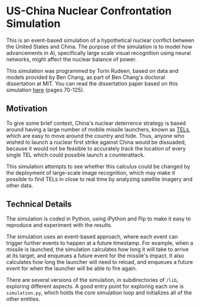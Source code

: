 # US-China Nuclear Confrontation Simulation

This is an event-based simulation of a hypothetical nuclear conflict between the
United States and China. The purpose of the simulation is to model how advancements
in AI, specifically large scale visual recognition using neural networks, might
affect the nuclear balance of power.

This simulation was programmed by Torin Rudeen, based on data and models provided by
Ben Chang, as part of Ben Chang's doctoral dissertation at MIT. You can read the
dissertation paper based on this simulation [here](Dissertation.pdf) (pages 70-125).

## Motivation

To give some brief context, China's nuclear deterrence strategy is based around having
a large number of mobile missile launchers, known
as [TELs](https://en.wikipedia.org/wiki/Transporter_erector_launcher), which are easy to
move around the country and hide. Thus, anyone who wished to launch a nuclear first
strike against China would be dissuaded, because it would not be feasible to
accurately track the location of every single TEL which could possible launch a
counterattack.

This simulation attempts to see whether this calculus could be changed by the
deployment of large-scale image recognition, which may make it possible to find TELs
in close to real time by analyzing satellite imagery and other data.

## Technical Details

The simulation is coded in Python, using iPython and Pip to make it easy to
reproduce and experiment with the results.

The simulation uses an event-based approach, where each event can trigger further
events to happen at a future timestamp. For example, when a missile is launched, the
simulation calculates how long it will take to arrive at its target, and enqueues a
future event for the missile's impact. It also calculates how long the launcher will
need to reload, and enqueues a future event for when the launcher will be able to
fire again.

There are several versions of the simulation, in subdirectories of `/lib`, exploring
different aspects. A good entry point for exploring each one is `simulation.py`, which
holds the core simulation loop and initializes all of the other entities.